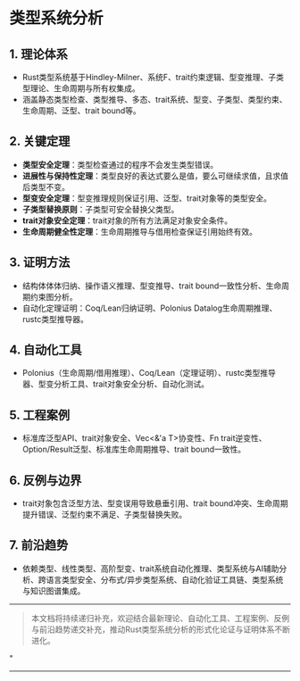 ﻿# 类型系统分析

## 1. 理论体系

- Rust类型系统基于Hindley-Milner、系统F、trait约束逻辑、型变推理、子类型理论、生命周期与所有权集成。
- 涵盖静态类型检查、类型推导、多态、trait系统、型变、子类型、类型约束、生命周期、泛型、trait bound等。

## 2. 关键定理

- **类型安全定理**：类型检查通过的程序不会发生类型错误。
- **进展性与保持性定理**：类型良好的表达式要么是值，要么可继续求值，且求值后类型不变。
- **型变安全定理**：型变推理规则保证引用、泛型、trait对象等的类型安全。
- **子类型替换原则**：子类型可安全替换父类型。
- **trait对象安全定理**：trait对象的所有方法满足对象安全条件。
- **生命周期健全性定理**：生命周期推导与借用检查保证引用始终有效。

## 3. 证明方法

- 结构体体体归纳、操作语义推理、型变推导、trait bound一致性分析、生命周期约束图分析。
- 自动化定理证明：Coq/Lean归纳证明、Polonius Datalog生命周期推理、rustc类型推导器。

## 4. 自动化工具

- Polonius（生命周期/借用推理）、Coq/Lean（定理证明）、rustc类型推导器、型变分析工具、trait对象安全分析、自动化测试。

## 5. 工程案例

- 标准库泛型API、trait对象安全、Vec<&'a T>协变性、Fn trait逆变性、Option/Result泛型、标准库生命周期推导、trait bound一致性。

## 6. 反例与边界

- trait对象包含泛型方法、型变误用导致悬垂引用、trait bound冲突、生命周期提升错误、泛型约束不满足、子类型替换失败。

## 7. 前沿趋势

- 依赖类型、线性类型、高阶型变、trait系统自动化推理、类型系统与AI辅助分析、跨语言类型安全、分布式/异步类型系统、自动化验证工具链、类型系统与知识图谱集成。

---

> 本文档将持续递归补充，欢迎结合最新理论、自动化工具、工程案例、反例与前沿趋势递交补充，推动Rust类型系统分析的形式化论证与证明体系不断进化。

"

---
